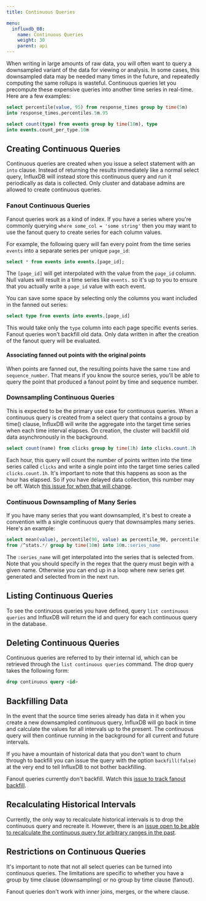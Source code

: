 ```yaml
---
title: Continuous Queries

menu:
  influxdb_08:
    name: Continuous Queries
    weight: 30
    parent: api
---
```


When writing in large amounts of raw data, you will often want to query a downsampled variant of the data for viewing or analysis.
In some cases, this downsampled data may be needed many times in the future, and repeatedly computing the same rollups is wasteful.
Continuous queries let you precompute these expensive queries into another time series in real-time.
Here are a few examples:

```sql
select percentile(value, 95) from response_times group by time(5m) 
into response_times.percentiles.5m.95

select count(type) from events group by time(10m), type 
into events.count_per_type.10m
```

## Creating Continuous Queries

Continuous queries are created when you issue a select statement with an `into` clause.
Instead of returning the results immediately like a normal select query, InfluxDB will instead store this continuous query and run it periodically as data is collected.
Only cluster and database admins are allowed to create continuous queries.


### Fanout Continuous Queries

Fanout queries work as a kind of index.
If you have a series where you're commonly querying `where some_col = 'some string'` then you may want to use the fanout query to create series for each column values.

For example, the following query will fan every point from the time series `events` into a separate series per unique `page_id`:

```sql
select * from events into events.[page_id];
```

The `[page_id]` will get interpolated with the value from the `page_id` column.
Null values will result in a time series like `events.` so it's up to you to ensure that you actually write a `page_id` value with each event.

You can save some space by selecting only the columns you want included in the fanned out series:

```sql
select type from events into events.[page_id]
```

This would take only the `type` column into each page specific events series.
Fanout queries won't backfill old data.
Only data written in after the creation of the fanout query will be evaluated.

#### Associating fanned out points with the original points

When points are fanned out, the resulting points have the same `time` and `sequence_number`.
That means if you know the source series, you'll be able to query the point that produced a fanout point by time and sequence number.

### Downsampling Continuous Queries

This is expected to be the primary use case for continuous queries.
When a continuous query is created from a select query that contains a group by time() clause, InfluxDB will write the aggregate into the target time series when each time interval elapses.
On creation, the cluster will backfill old data asynchronously in the background.

```sql
select count(name) from clicks group by time(1h) into clicks.count.1h
```

Each hour, this query will count the number of points written into the time series called `clicks` and write a single point into the target time series called `clicks.count.1h`.
It's important to note that this happens as soon as the hour has elapsed.
So if you have delayed data collection, this number may be off.
Watch [this issue for when that will change](https://github.com/influxdb/influxdb/issues/479).

### Continuous Downsampling of Many Series

If you have many series that you want downsampled, it's best to create a convention with a single continuous query that downsamples many series.
Here's an example:

```sql
select mean(value), percentile(90, value) as percentile_90, percentile(99, value) as percentile_99 
from /^stats.*/ group by time(10m) into 10m.:series_name
```

The `:series_name` will get interpolated into the series that is selected from.
Note that you should specify in the regex that the query must begin with a given name.
Otherwise you can end up in a loop where new series get generated and selected from in the next run.

## Listing Continuous Queries

To see the continuous queries you have defined, query `list continuous queries` and InfluxDB will return the id and query for each continuous query in the database.

## Deleting Continuous Queries

Continuous queries are referred to by their internal id, which can be retrieved through the `list continuous queries` command.
The drop query takes the following form:

```sql
drop continuous query <id>
```

## Backfilling Data

In the event that the source time series already has data in it when you create a new downsampled continuous query, InfluxDB will go back in time and calculate the values for all intervals up to the present.
The continuous query will then continue running in the background for all current and future intervals.

If you have a mountain of historical data that you don't want to churn through to backfill you can issue the query with the option `backfill(false)` at the very end to tell InfluxDB to not bother backfilling.

Fanout queries currently don't backfill.
Watch this [issue to track fanout backfill](https://github.com/influxdb/influxdb/issues/186).

## Recalculating Historical Intervals

Currently, the only way to recalculate historical intervals is to drop the continuous query and recreate it.
However, there is an [issue open to be able to recalculate the continuous query for arbitrary ranges in the past](https://github.com/influxdb/influxdb/issues/211).

## Restrictions on Continuous Queries

It's important to note that not all select queries can be turned into continuous queries.
The limitations are specific to whether you have a group by time clause (downsampling) or no group by time clause (fanout).

Fanout queries don't work with inner joins, merges, or the where clause.
